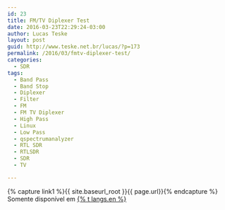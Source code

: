 ```yaml
---
id: 23
title: FM/TV Diplexer Test
date: 2016-03-23T22:29:24-03:00
author: Lucas Teske
layout: post
guid: http://www.teske.net.br/lucas/?p=173
permalink: /2016/03/fmtv-diplexer-test/
categories:
  - SDR
tags:
  - Band Pass
  - Band Stop
  - Diplexer
  - Filter
  - FM
  - FM TV Diplexer
  - High Pass
  - Linux
  - Low Pass
  - qspectrumanalyzer
  - RTL SDR
  - RTLSDR
  - SDR
  - TV

---
```


{% capture link1 %}{{ site.baseurl_root }}{{ page.url}}{% endcapture %}
Somente disponível em <a href="{{ link1 }}" >{% t langs.en %}</a>
